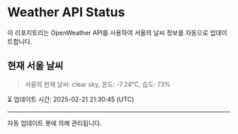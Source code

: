 
# Weather API Status

이 리포지토리는 OpenWeather API를 사용하여 서울의 날씨 정보를 자동으로 업데이트합니다.

## 현재 서울 날씨
> 서울의 현재 날씨: clear sky, 온도: -7.24°C, 습도: 73%

⏳ 업데이트 시간: 2025-02-21 21:30:45 (UTC)

---
자동 업데이트 봇에 의해 관리됩니다.
